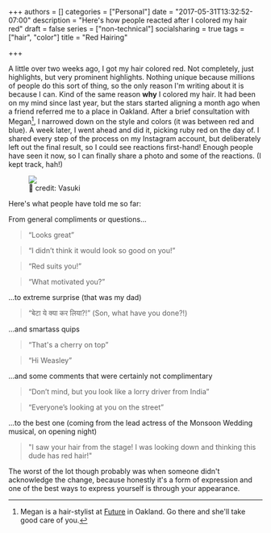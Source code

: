 +++
authors = []
categories = ["Personal"]
date = "2017-05-31T13:32:52-07:00"
description = "Here's how people reacted after I colored my hair red"
draft = false
series = ["non-technical"]
socialsharing = true
tags = ["hair", "color"]
title = "Red Hairing"

+++

A little over two weeks ago, I got my hair colored red. Not completely, just highlights, but
very prominent highlights. Nothing unique because millions of people do this sort
of thing, so the only reason I'm writing about it is because I can.
Kind of the same reason **why** I colored my hair.
It had been on my mind since last year, but the stars started aligning a month ago when
a friend referred me to a place in Oakland. After a brief consultation with Megan[^1], I
narrowed down on the style and colors (it was between red and blue). A week later, I
went ahead and did it, picking ruby red on the day of. I shared every step of the process
on my Instagram account, but deliberately left out the final result, so I could see
reactions first-hand! Enough people have seen it now, so I can finally share a photo and
some of the reactions. (I kept track, hah!)

<figure>
    <img data-action="zoom" src="/images/red-hairing.JPG"></img>
    <figcaption>📸 credit: Vasuki</figcaption>
</figure>

Here's what people have told me so far:

From general compliments or questions...

> “Looks great”

> “I didn’t think it would look so good on you!”

> “Red suits you!”

> “What motivated you?”

...to extreme surprise (that was my dad)

> “बेटा ये क्या कर लिया?!” (Son, what have you done?!)

...and smartass quips

> “That's a cherry on top”

> “Hi Weasley”

...and some comments that were certainly not complimentary

> “Don’t mind, but you look like a lorry driver from India”

> “Everyone’s looking at you on the street”

...to the best one (coming from the lead actress of the Monsoon Wedding musical, on opening night)

> "I saw your hair from the stage! I was looking down and thinking this dude has red hair!"

The worst of the lot though probably was when someone didn't acknowledge the change,
because honestly it's a form of expression and one of the best ways to express
yourself is through your appearance.

[^1]: Megan is a hair-stylist at [Future](http://www.futurevanitynovelty.com/) in Oakland. Go there and she'll take good care of you.